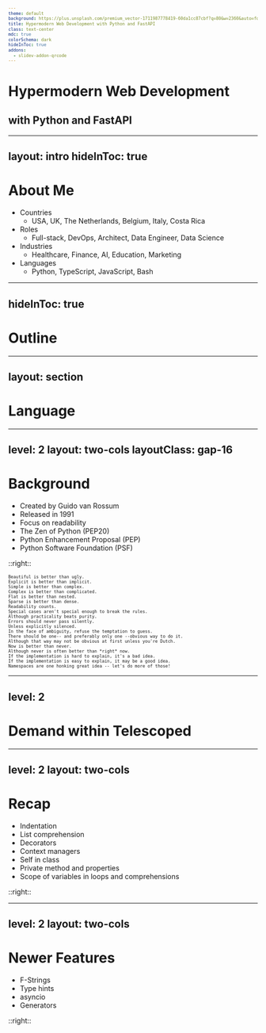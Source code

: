 ```yaml
---
theme: default
background: https://plus.unsplash.com/premium_vector-1711987778419-60da1cc87cbf?q=80&w=2360&auto=format&fit=crop&ixlib=rb-4.0.3&ixid=M3wxMjA3fDB8MHxwaG90by1wYWdlfHx8fGVufDB8fHx8fA%3D%3D
title: Hypermodern Web Development with Python and FastAPI
class: text-center
mdc: true
colorSchema: dark
hideInToc: true
addons:
  - slidev-addon-qrcode
---
```


# Hypermodern Web Development

## with Python and FastAPI

---
layout: intro
hideInToc: true
---

# About Me

- Countries
  - USA, UK, The Netherlands, Belgium, Italy, Costa Rica
- Roles
  - Full-stack, DevOps, Architect, Data Engineer, Data Science
- Industries
  - Healthcare, Finance, AI, Education, Marketing
- Languages
  - Python, TypeScript, JavaScript, Bash

---
hideInToc: true
---

# Outline

<Toc minDepth="1" maxDepth="2" listClass="text-sm"></Toc>

---
layout: section
---

# Language

---
level: 2
layout: two-cols
layoutClass: gap-16
---

# Background

- Created by Guido van Rossum
- Released in 1991
- Focus on readability
- The Zen of Python (PEP20)
- Python Enhancement Proposal (PEP)
- Python Software Foundation (PSF)

::right::

```
Beautiful is better than ugly.
Explicit is better than implicit.
Simple is better than complex.
Complex is better than complicated.
Flat is better than nested.
Sparse is better than dense.
Readability counts.
Special cases aren't special enough to break the rules.
Although practicality beats purity.
Errors should never pass silently.
Unless explicitly silenced.
In the face of ambiguity, refuse the temptation to guess.
There should be one-- and preferably only one --obvious way to do it.
Although that way may not be obvious at first unless you're Dutch.
Now is better than never.
Although never is often better than *right* now.
If the implementation is hard to explain, it's a bad idea.
If the implementation is easy to explain, it may be a good idea.
Namespaces are one honking great idea -- let's do more of those!
```

<style>
  pre {
    font-size: 10px !important;
    overflow-x: hidden !important;
  }
</style>

---
level: 2
---

# Demand within Telescoped

<TechnologyDemandChart/>

---
level: 2
layout: two-cols
---

# Recap
 
- Indentation
- List comprehension
- Decorators
- Context managers
- Self in class
- Private method and properties
- Scope of variables in loops and comprehensions

::right::

<v-switch>
  <template #1>
```py
def check_number(num):
    if num > 0:
        print("Positive")
    elif num == 0:
        print("Zero")
    else:
        print("Negative")

check_number(5)  # Output: Positive
```
  </template>
  <template #2>
```py
# Create a list of squares for even numbers from 0 to 9
squares = [x * x for x in range(10) if x % 2 == 0]
print(squares)  # Output: [0, 4, 16, 36, 64]
```
  </template>
  <template #3>
```py
def my_decorator(func):
    def wrapper():
        print("Before the function runs")
        func()
        print("After the function runs")
    return wrapper

@my_decorator
def say_hello():
    print("Hello!")

say_hello()
# Output:
# Before the function runs
# Hello!
# After the function runs
```
  </template>
  <template #4>
```py
# Manual resource management
f = open('file.txt', 'w')
try:
    f.write('Hello, world!')
finally:
    f.close()

# Using a context manager
with open('file.txt', 'w') as f:
    f.write('Hello, world!')
```
  </template>
  <template #5>
```py
class Dog:
    def __init__(self, name):
        self.name = name
    
    def bark(self):
        print(f"{self.name} says woof!")

my_dog = Dog("Buddy")
my_dog.bark()  # Output: Buddy says woof!
```
  </template>
  <template #6>
```py
class MyClass:
    def __init__(self):
        self._private_var = "This is a private var"
    
    def _private_method(self):
        print("This is a private method")

    def public_method(self):
        print("This is a public method")

obj = MyClass()
obj.public_method() # Output: This is a public method
obj._private_method()  # Output: This is a private method
print(obj._private_var)  # Output: This is a private var
```
  </template>
  <template #7>
```py
def create_counter():
    count = 0  # This variable is private to the closure

    def increment():
        nonlocal count
        count += 1
        return count

    return increment

counter = create_counter()

print(counter())  # Output: 1
print(counter())  # Output: 2

# `count` is not accessible directly
# print(count)  # NameError: name 'count' is not defined
```
  </template>
  <template #8>
```py
for i in range(3):
    print(i)
print(i)  # Output: 2

```
  </template>
</v-switch>


---
level: 2
layout: two-cols
---

# Newer Features

- F-Strings
- Type hints
- asyncio
- Generators

::right::

<v-switch>
  <template #1>
```py
first_name = "John"
last_name = "Doe"
full_name = f"{first_name} {last_name}"
print(full_name)  # Output: John Doe
```
  </template>
  <template #2>
```py
# Basic type hint example
def greet(name: str) -> str:
    return f"Hello, {name}!"

# Union type example
def get_status_code(code: int | str) -> str:
    if isinstance(code, int):
        return f"Status code is {code}"
    elif isinstance(code, str):
        return f"Status message is '{code}'"
    return "Unknown type"

# Using the functions
print(greet("Alice"))
# Output: Hello, Alice!
print(get_status_code(404))
# Output: Status code is 404
print(get_status_code("Not Found"))
# Output: Status message is 'Not Found'
```
  </template>
  <template #3>
```py
import asyncio

async def say_hello():
    print("Hello")
    await asyncio.sleep(1)
    print("World")

async def main():
    await asyncio.gather(say_hello(), say_hello())

# Run the main function using the asyncio event loop
asyncio.run(main())

# Output:
# Hello
# Hello
# (After 1 second)
# World
# World
```
  </template>
  <template #4>
```py
# Generator function example
def count_up_to(max: int):
    count = 1
    while count <= max:
        yield count
        count += 1

# Using the generator with next()
counter = count_up_to(3)
print(next(counter))  # Output: 1
print(next(counter))  # Output: 2
print(next(counter))  # Output: 3
# print(next(counter))  # Raises StopIteration

# Iterating over the generator
for number in count_up_to(5):
    print(number)

# Output:
# 1
# 2
# 3
# 4
# 5
```
  </template>
</v-switch>


---
layout: section
---

# Tooling

---
level: 2
---

# Project Management

- pip
- venv
- pyenv
- Poetry
- Rye ✅

---
level: 2
---

# Code Quality

- Ruff ✅
- mypy
- Pyright ✅
- pre-commit ✅

---
layout: section
---

# Libraries

---
level: 2
---

# Web Frameworks

- Django
- Flask
- FastAPI ✅

---
level: 2
---

# HTTP Servers

- Gunicorn
- Uvicorn ✅
- Daphne

---
level: 2
---

# Serialization

- marshmallow
- Pydantic ✅

---
level: 2
---

# Database

- SQLAlchemy ✅
- SQLModel
- Alembic ✅

---
layout: statement
hideInToc: true
---

# Demo

---
hideInToc: true
---

# References

- [Full Stack FastAPI Template][full-stack-fastapi-template]
- [Hypermodern Python][hypermodern-python]
- [Beyond Hypermodern: Python is easy now][beyond-hypermodern]

[full-stack-fastapi-template]: https://github.com/fastapi/full-stack-fastapi-template
[hypermodern-python]: https://cjolowicz.github.io/posts/hypermodern-python-01-setup/
[beyond-hypermodern]: https://rdrn.me/postmodern-python/

---
layout: end
hideInToc: true
---

# Questions?

<QRCode
    :width="300"
    :height="300"
    type="svg"
    data="https://github.com/twin-tigon/hypermodern-python-talk"
    :margin="10"
    :imageOptions="{ margin: 10 }"
    :dotsOptions="{ type: 'extra-rounded', color: 'white' }"
/>

<PoweredBySlidev mx-auto block mt-10 />